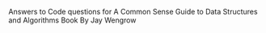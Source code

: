 Answers to Code questions for A Common Sense Guide to Data Structures and Algorithms Book By Jay Wengrow